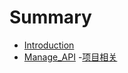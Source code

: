 # Summary

* [Introduction](README.md)
* [Manage_API](API/Manage_API/README.md)
  -[项目相关](API/Manage_API/Project/README.md)
